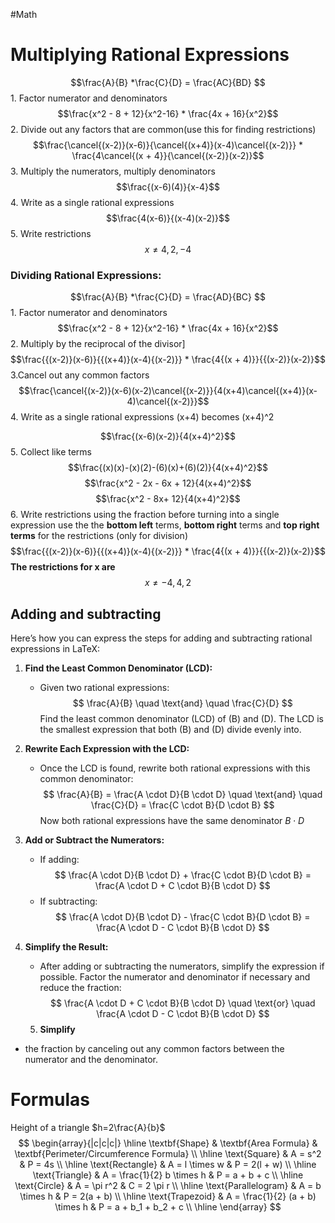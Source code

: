 #Math 

# Multiplying Rational Expressions
$$\frac{A}{B} *\frac{C}{D} = \frac{AC}{BD} $$ 1. Factor numerator and denominators
$$\frac{x^2 - 8 + 12}{x^2-16} * \frac{4x + 16}{x^2}$$
2. Divide out any factors that are common(use this for finding restrictions)
$$\frac{\cancel{(x-2)}(x-6)}{\cancel{(x+4)}(x-4)\cancel{(x-2)}} * \frac{4\cancel{(x + 4}}{\cancel{(x-2)}(x-2)}$$
3. Multiply the numerators, multiply denominators 
   $$\frac{(x-6)(4)}{x-4}$$
4. Write as a single rational expressions 
$$\frac{4(x-6)}{(x-4)(x-2)}$$
5.  Write restrictions
$$x\neq 4,2,-4$$
### Dividing Rational Expressions:
$$\frac{A}{B} *\frac{C}{D} = \frac{AD}{BC} $$ 1. Factor numerator and denominators
$$\frac{x^2 - 8 + 12}{x^2-16} * \frac{4x + 16}{x^2}$$
2. Multiply by the reciprocal of the divisor]
$$\frac{{(x-2)}(x-6)}{{(x+4)}(x-4){(x-2)}} * \frac{4{(x + 4)}}{{(x-2)}(x-2)}$$
3.Cancel out any common factors
   $$\frac{\cancel{(x-2)}(x-6)(x-2)\cancel{(x-2)}}{4(x+4)\cancel{(x+4)}(x-4)\cancel{(x-2)}}$$
4. Write as a single rational expressions (x+4) becomes (x+4)^2

$$\frac{(x-6)(x-2)}{4(x+4)^2}$$
5.  Collect like terms
 $$\frac{(x)(x)-(x)(2)-(6)(x)+(6)(2)}{4(x+4)^2}$$
 $$\frac{x^2 - 2x - 6x + 12}{4(x+4)^2}$$
  $$\frac{x^2 - 8x+ 12}{4(x+4)^2}$$
6. Write restrictions
using the fraction before turning into a single expression use the  the **bottom left** terms, **bottom right** terms and **top right terms** for the restrictions (only for division)
$$\frac{{(x-2)}(x-6)}{{(x+4)}(x-4){(x-2)}} * \frac{4{(x + 4)}}{{(x-2)}(x-2)}$$
  **The restrictions for x are**
  $$x\neq -4,4,2$$
## Adding and subtracting

Here’s how you can express the steps for adding and subtracting rational expressions in LaTeX:

1. **Find the Least Common Denominator (LCD):**
   - Given two rational expressions:
   $$
   \frac{A}{B} \quad \text{and} \quad \frac{C}{D}
   $$
   Find the least common denominator (LCD) of \(B\) and \(D\). The LCD is the smallest expression that both \(B\) and \(D\) divide evenly into.

2. **Rewrite Each Expression with the LCD:**
   - Once the LCD is found, rewrite both rational expressions with this common denominator:
   $$
   \frac{A}{B} = \frac{A \cdot D}{B \cdot D} \quad \text{and} \quad \frac{C}{D} = \frac{C \cdot B}{D \cdot B}
   $$
   Now both rational expressions have the same denominator $B \cdot D$

3. **Add or Subtract the Numerators:**
   - If adding:
   $$
   \frac{A \cdot D}{B \cdot D} + \frac{C \cdot B}{D \cdot B} = \frac{A \cdot D + C \cdot B}{B \cdot D}
   $$
   - If subtracting:
   $$
   \frac{A \cdot D}{B \cdot D} - \frac{C \cdot B}{D \cdot B} = \frac{A \cdot D - C \cdot B}{B \cdot D}
   $$

4. **Simplify the Result:**
   - After adding or subtracting the numerators, simplify the expression if possible. Factor the numerator and denominator if necessary and reduce the fraction:
   $$
   \frac{A \cdot D + C \cdot B}{B \cdot D} \quad \text{or} \quad \frac{A \cdot D - C \cdot B}{B \cdot D}
   $$
   5. **Simplify**
- the fraction by canceling out any common factors between the numerator and the denominator.
# Formulas
Height of a triangle $h=2\frac{A}{b}$
$$
\begin{array}{|c|c|c|}
\hline
\textbf{Shape} & \textbf{Area Formula} & \textbf{Perimeter/Circumference Formula} \\
\hline
\text{Square} & A = s^2 & P = 4s \\
\hline
\text{Rectangle} & A = l \times w & P = 2(l + w) \\
\hline
\text{Triangle} & A = \frac{1}{2} b \times h & P = a + b + c \\
\hline
\text{Circle} & A = \pi r^2 & C = 2 \pi r \\
\hline
\text{Parallelogram} & A = b \times h & P = 2(a + b) \\
\hline
\text{Trapezoid} & A = \frac{1}{2} (a + b) \times h & P = a + b_1 + b_2 + c \\
\hline
\end{array}
$$
